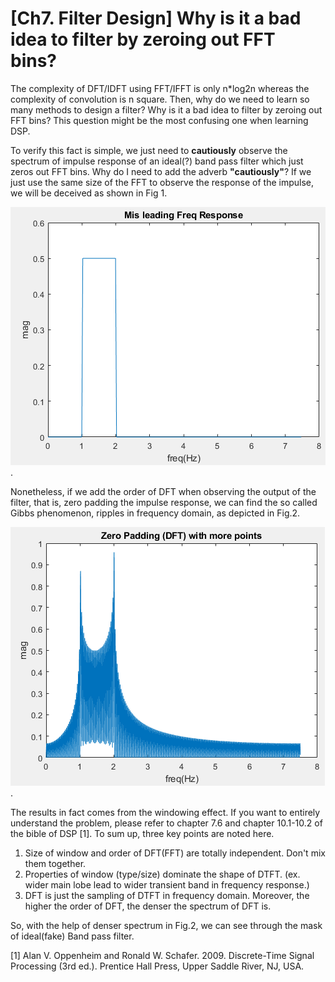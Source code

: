 # [Ch7. Filter Design] Why is it a bad idea to filter by zeroing out FFT bins?

The complexity of DFT/IDFT using FFT/IFFT is only n*log2n whereas the complexity of convolution is n square. Then, why do we need to learn so many methods to design a filter? Why is it a bad idea to filter by zeroing out FFT bins? This question might be the most confusing one when learning DSP.

To verify this fact is simple, we just need to **cautiously**  observe the spectrum of impulse response of an ideal(?) band pass filter which just zeros out FFT bins. Why do I need to add the adverb **"cautiously"**?  If we just use the same size of the FFT to observe the response of the impulse, we will be deceived as shown in Fig 1.

![Fig.1](./1.PNG). 

Nonetheless, if we add the order of DFT when observing the output of the filter, that is, zero padding the impulse response, we can find the so called Gibbs phenomenon, ripples in frequency domain, as depicted in Fig.2. 

![Fig.2](./2.PNG).

The results in fact comes from the windowing effect. If you want to entirely understand the problem, please refer to chapter 7.6 and chapter 10.1-10.2 of the bible of DSP [1]. To sum up, three key points are noted here.

1. Size of window and order of DFT(FFT) are totally independent. Don't mix them together.
2. Properties of window (type/size) dominate the shape of DTFT. (ex. wider main lobe lead to wider transient band in frequency response.)
3. DFT is just the sampling of DTFT in frequency domain. Moreover, the higher the order of DFT, the denser the spectrum of DFT is.

So, with the help of denser spectrum in Fig.2, we can see through the mask of ideal(fake) Band pass filter.

[1] Alan V. Oppenheim and Ronald W. Schafer. 2009. Discrete-Time Signal Processing (3rd ed.). Prentice Hall Press, Upper Saddle River, NJ, USA.